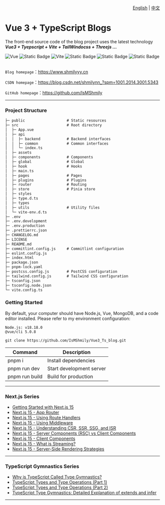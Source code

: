 <div align="right">
  <a href="README.md">English</a> | <a href="README.cn.md">中文</a>
</div>

# Vue 3 + TypeScript Blogs

The front-end source code of the blog project uses the latest technology **_Vue3 + Tyepscript + Vite + TailWindocss + Threejs ..._**

<div >
  <img alt="Vue" src="https://img.shields.io/badge/-vue-%23000000?style=flat-square&logo=vuedotjs" />
  <img alt="Static Badge" src="https://img.shields.io/badge/-TypeScript-000?style=flat-square&logo=tsnode">
  <img alt="Vite" src="https://img.shields.io/badge/-vite-%23000000?style=flat-square&logo=vite" />
  <img alt="Static Badge" src="https://img.shields.io/badge/-ThreeJs-000?style=flat-square&logo=threedotjs">
  <img alt="Static Badge" src="https://img.shields.io/badge/-sass-000?style=flat-square&logo=sass">
  <img alt="Static Badge" src="https://img.shields.io/badge/-pnpm-%23000?style=flat-square&logo=pnpm">
</div>
<br/>

`Blog homepage`：<a>https://www.shmilyyy.cn</a>

`CSDN homepage`：<a>https://blog.csdn.net/shmilynn_?spm=1001.2014.3001.5343</a>

`GitHub homepage`：<a>https://github.com/IsMShmily</a>

---

### Project Structure

```md
├─ public                   # Static resources
├─ src                      # Root directory
│  ├─ App.vue
│  ├─ api                   
│  │  ├─ backend            # Backend interfaces
│  │  ├─ common             # Common interfaces
│  │  └─ index.ts
│  ├─ assets
│  ├─ components            # Components
│  ├─ global                # Global
│  ├─ hook                  # Hooks
│  ├─ main.ts
│  ├─ pages                 # Pages
│  ├─ plugins               # Plugins
│  ├─ router                # Routing
│  ├─ store                 # Pinia store
│  ├─ styles
│  ├─ type.d.ts
│  ├─ types
│  ├─ utils                 # Utility files
│  └─ vite-env.d.ts
├─ .env
├─ .env.development
├─ .env.production
├─ .prettierrc.json
├─ CHANGELOG.md
├─ LICENSE
├─ README.md
├─ commitlint.config.js     # Commitlint configuration
├─ eslint.config.js
├─ index.html
├─ package.json
├─ pnpm-lock.yaml
├─ postcss.config.js        # PostCSS configuration
├─ tailwind.config.js       # Tailwind CSS configuration
├─ tsconfig.json
├─ tsconfig.node.json
└─ vite.config.ts
```

### Getting Started
By default, your computer should have Node.js, Vue, MongoDB, and a code editor installed. Please refer to my environment configuration:
```
Node.js: v18.18.0
@vue/cli 5.0.8
```
```
git clone https://github.com/IsMShmily/Vue3_Ts_blog.git
```

| Command        | Description                  |
| -------------- | ---------------------------- |
| pnpm i         | Install dependencies         |
| pnpm run dev   | Start development server     |
| pnpm run build | Build for production         |

---

### Next.js Series

- [Getting Started with Next.js 15](https://blog.csdn.net/shmilynn_/article/details/137891060?spm=1001.2014.3001.5502)
- [Next.js 15 - App Router](https://blog.csdn.net/shmilynn_/article/details/137904724?spm=1001.2014.3001.5502)
- [Next.js 15 - Using Route Handlers](https://blog.csdn.net/shmilynn_/article/details/146515380?spm=1001.2014.3001.5501)
- [Next.js 15 - Using Middleware](https://blog.csdn.net/shmilynn_/article/details/146543636?spm=1001.2014.3001.5501)
- [Next.js 15 - Understanding CSR, SSR, SSG, and ISR](https://blog.csdn.net/shmilynn_/article/details/146544013?spm=1001.2014.3001.5501)
- [Next.js 15 - Server Components (RSC) vs Client Components](https://blog.csdn.net/shmilynn_/article/details/146572565?spm=1001.2014.3001.5501)
- [Next.js 15 - Client Components](https://blog.csdn.net/shmilynn_/article/details/146582184?spm=1001.2014.3001.5501)
- [Next.js 15 - What is Streaming?](https://blog.csdn.net/shmilynn_/article/details/146582094?spm=1001.2014.3001.5501)
- [Next.js 15 - Server-Side Rendering Strategies](https://blog.csdn.net/shmilynn_/article/details/146582209?spm=1001.2014.3001.5501)

---

### TypeScript Gymnastics Series

- [Why is TypeScript Called Type Gymnastics?](https://blog.csdn.net/shmilynn_/article/details/137981157?spm=1001.2014.3001.5502)
- [TypeScript Types and Type Operations (Part 1)](https://blog.csdn.net/shmilynn_/article/details/137996269?spm=1001.2014.3001.5502)
- [TypeScript Types and Type Operations (Part 2)](https://blog.csdn.net/shmilynn_/article/details/138050067?spm=1001.2014.3001.55022)
- [TypeScript Type Gymnastics: Detailed Explanation of extends and infer](https://blog.csdn.net/shmilynn_/article/details/138072708?spm=1001.2014.3001.5502)

---


